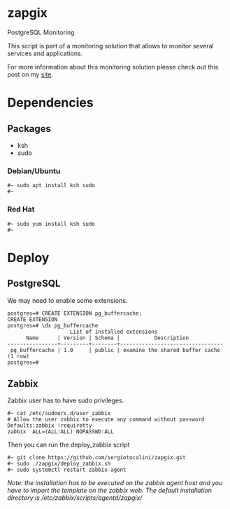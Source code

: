 # zapgix
PostgreSQL Monitoring

This script is part of a monitoring solution that allows to monitor several
services and applications.

For more information about this monitoring solution please check out this post
on my [site](https://sergiotocalini.github.io/project/monitoring).

# Dependencies
## Packages
* ksh
* sudo

### Debian/Ubuntu

```
#~ sudo apt install ksh sudo
#~
```

### Red Hat

```
#~ sudo yum install ksh sudo
#~
```

# Deploy
## PostgreSQL
We may need to enable some extensions.
```
postgres=# CREATE EXTENSION pg_buffercache;
CREATE EXTENSION
postgres=# \dx pg_buffercache
                    List of installed extensions
      Name      | Version | Schema |           Description           
----------------+---------+--------+---------------------------------
 pg_buffercache | 1.0     | public | examine the shared buffer cache
(1 row)
postgres=#
```

## Zabbix

Zabbix user has to have sudo privileges.

```
#~ cat /etc/sudoers.d/user_zabbix
# Allow the user zabbix to execute any command without password
Defaults:zabbix !requiretty
zabbix  ALL=(ALL:ALL) NOPASSWD:ALL
```

Then you can run the deploy_zabbix script

```
#~ git clone https://github.com/sergiotocalini/zapgix.git
#~ sudo ./zapgix/deploy_zabbix.sh
#~ sudo systemctl restart zabbix-agent
```

*Note: the installation has to be executed on the zabbix agent host and you have to import the template on the zabbix web. The default installation directory is /etc/zabbix/scripts/agentd/zapgix/*
